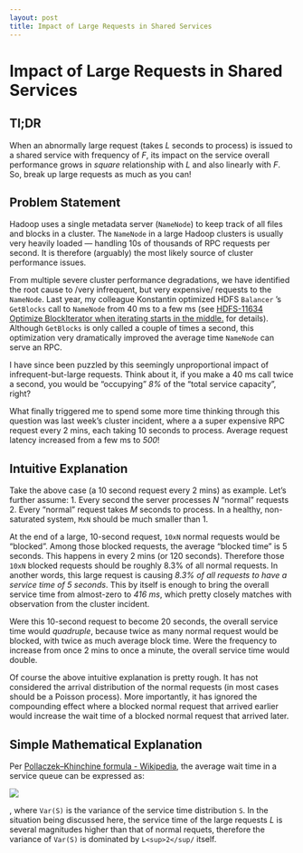 ```yaml
---
layout: post
title: Impact of Large Requests in Shared Services
---
```


# Impact of Large Requests in Shared Services
## Tl;DR
When an abnormally large request (takes *L* seconds to process) is issued to a shared service with frequency of *F*, its impact on the service overall performance grows in *square* relationship with *L* and also linearly with *F*. So, break up large requests as much as you can!

## Problem Statement
Hadoop uses a single metadata server (`NameNode`) to keep track of all files and blocks in a cluster. The `NameNode` in a large Hadoop clusters is usually very heavily loaded — handling 10s of thousands of RPC requests per second.  It is therefore (arguably) the most likely source of cluster performance issues.

From multiple severe cluster performance degradations, we have identified the root cause to /very infrequent, but very expensive/ requests to the `NameNode`.  Last year, my colleague Konstantin optimized HDFS `Balancer` ’s  `GetBlocks` call to `NameNode` from 40 ms to a few ms (see [HDFS-11634 Optimize BlockIterator when iterating starts in the middle.](https://issues.apache.org/jira/browse/HDFS-11634)  for details). Although `GetBlocks` is only called a couple of times a second, this optimization very dramatically improved the average time `NameNode` can serve an RPC.

I have since been puzzled by this seemingly unproportional impact of infrequent-but-large requests. Think about it, if you make a 40 ms call twice a second, you would be “occupying” *8%* of the “total service capacity”, right?

What finally triggered me to spend some more time thinking through this question was last week’s cluster incident, where a a super expensive RPC request every 2 mins, each taking 10 seconds to process. Average request latency increased from a few ms to *500*!

## Intuitive Explanation
Take the above case (a 10 second request every 2 mins) as example. Let’s further assume:
	1. Every second the server processes *N* “normal” requests
	2. Every “normal” request takes *M* seconds to process. In a healthy, non-saturated system, `MxN` should be much smaller than 1.

At the end of a large, 10-second request, `10xN` normal requests would be “blocked”.  Among those blocked requests, the average “blocked time” is 5 seconds. This happens in every 2 mins (or 120 seconds). Therefore those `10xN` blocked requests should be roughly 8.3% of all normal requests. In another words, this large request is causing *8.3% of all requests to have a service time of 5 seconds*. This by itself is enough to bring the overall service time from almost-zero to *416 ms*, which pretty closely matches with observation from the cluster incident.

Were this 10-second request to become 20 seconds, the overall service time would *quadruple*, because twice as many normal request would be blocked, with twice as much average block time.  Were the frequency to increase from once 2 mins to once a minute, the overall service time would double.

Of course the above intuitive explanation is pretty rough. It has not considered the arrival distribution of the normal requests (in most cases should be a Poisson process). More importantly, it has ignored the compounding effect where a blocked normal request that arrived earlier would increase the wait time of a blocked normal request that arrived later. 

## Simple Mathematical Explanation
Per [Pollaczek–Khinchine formula - Wikipedia](https://en.wikipedia.org/wiki/Pollaczek%E2%80%93Khinchine_formula), the average wait time in a service queue can be expressed as:

<img src="https://wikimedia.org/api/rest_v1/media/math/render/svg/8775d3fff838b07d162796199fbffdad0c6a0354"/>

, where `Var(S)` is the variance of the service time distribution `S`. In the situation being discussed here, the service time of the large requests *L* is several magnitudes higher than that of normal requets, therefore the variance of `Var(S)` is dominated by `L<sup>2</sup/` itself.
